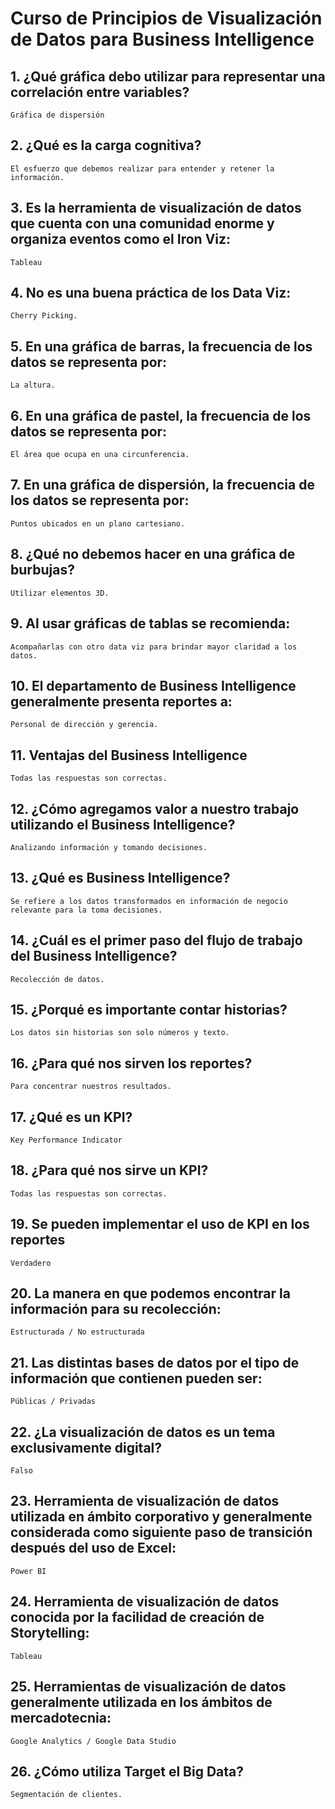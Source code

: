 # Curso de Principios de Visualización de Datos para Business Intelligence

## 1. ¿Qué gráfica debo utilizar para representar una correlación entre variables?
    Gráfica de dispersión

## 2. ¿Qué es la carga cognitiva?
    El esfuerzo que debemos realizar para entender y retener la información.

## 3. Es la herramienta de visualización de datos que cuenta con una comunidad enorme y organiza eventos como el Iron Viz:
    Tableau

## 4. No es una buena práctica de los Data Viz:
    Cherry Picking.

## 5. En una gráfica de barras, la frecuencia de los datos se representa por:
    La altura.

## 6. En una gráfica de pastel, la frecuencia de los datos se representa por:
    El área que ocupa en una circunferencia.

## 7. En una gráfica de dispersión, la frecuencia de los datos se representa por:
    Puntos ubicados en un plano cartesiano.

## 8. ¿Qué no debemos hacer en una gráfica de burbujas?
    Utilizar elementos 3D.

## 9. Al usar gráficas de tablas se recomienda:
    Acompañarlas con otro data viz para brindar mayor claridad a los datos.

## 10. El departamento de Business Intelligence generalmente presenta reportes a:
    Personal de dirección y gerencia.

## 11. Ventajas del Business Intelligence
    Todas las respuestas son correctas.

## 12. ¿Cómo agregamos valor a nuestro trabajo utilizando el Business Intelligence?
    Analizando información y tomando decisiones.

## 13. ¿Qué es Business Intelligence?
    Se refiere a los datos transformados en información de negocio relevante para la toma decisiones.

## 14. ¿Cuál es el primer paso del flujo de trabajo del Business Intelligence?
    Recolección de datos.

## 15. ¿Porqué es importante contar historias?
    Los datos sin historias son solo números y texto.

## 16. ¿Para qué nos sirven los reportes?
    Para concentrar nuestros resultados.

## 17. ¿Qué es un KPI?
    Key Performance Indicator

## 18. ¿Para qué nos sirve un KPI?
    Todas las respuestas son correctas.

## 19. Se pueden implementar el uso de KPI en los reportes
    Verdadero

## 20. La manera en que podemos encontrar la información para su recolección:
    Estructurada / No estructurada

## 21. Las distintas bases de datos por el tipo de información que contienen pueden ser:
    Públicas / Privadas

## 22. ¿La visualización de datos es un tema exclusivamente digital?
    Falso

## 23. Herramienta de visualización de datos utilizada en ámbito corporativo y generalmente considerada como siguiente paso de transición después del uso de Excel:
    Power BI

## 24. Herramienta de visualización de datos conocida por la facilidad de creación de Storytelling:
    Tableau

## 25. Herramientas de visualización de datos generalmente utilizada en los ámbitos de mercadotecnia:
    Google Analytics / Google Data Studio

## 26. ¿Cómo utiliza Target el Big Data?
    Segmentación de clientes.